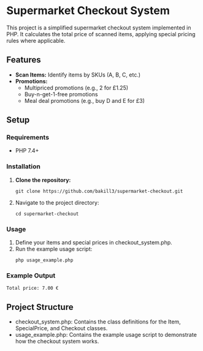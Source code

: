 # Supermarket Checkout System

This project is a simplified supermarket checkout system implemented in PHP. It calculates the total price of scanned items, applying special pricing rules where applicable.

## Features

- **Scan Items:** Identify items by SKUs (A, B, C, etc.)
- **Promotions:**
  - Multipriced promotions (e.g., 2 for £1.25)
  - Buy-n-get-1-free promotions
  - Meal deal promotions (e.g., buy D and E for £3)

## Setup

### Requirements

- PHP 7.4+

### Installation

1. **Clone the repository:**
   ```
   git clone https://github.com/bakill3/supermarket-checkout.git
   ```
2. Navigate to the project directory:
	```
	cd supermarket-checkout
	```
### Usage
1. Define your items and special prices in checkout_system.php.
2. Run the example usage script:
	```
	php usage_example.php
	```

### Example Output
	Total price: 7.00 €


## Project Structure
- checkout_system.php: Contains the class definitions for the Item, SpecialPrice, and Checkout classes.
- usage_example.php: Contains the example usage script to demonstrate how the checkout system works.
